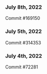 ### July 8th, 2022

Commit #169150

### July 5th, 2022

Commit #314353


### July 4th, 2022

Commit #72281
